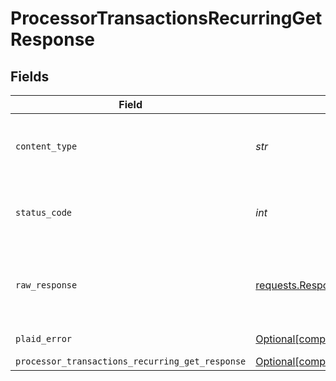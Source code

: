 # ProcessorTransactionsRecurringGetResponse


## Fields

| Field                                                                                                                                  | Type                                                                                                                                   | Required                                                                                                                               | Description                                                                                                                            |
| -------------------------------------------------------------------------------------------------------------------------------------- | -------------------------------------------------------------------------------------------------------------------------------------- | -------------------------------------------------------------------------------------------------------------------------------------- | -------------------------------------------------------------------------------------------------------------------------------------- |
| `content_type`                                                                                                                         | *str*                                                                                                                                  | :heavy_check_mark:                                                                                                                     | HTTP response content type for this operation                                                                                          |
| `status_code`                                                                                                                          | *int*                                                                                                                                  | :heavy_check_mark:                                                                                                                     | HTTP response status code for this operation                                                                                           |
| `raw_response`                                                                                                                         | [requests.Response](https://requests.readthedocs.io/en/latest/api/#requests.Response)                                                  | :heavy_check_mark:                                                                                                                     | Raw HTTP response; suitable for custom response parsing                                                                                |
| `plaid_error`                                                                                                                          | [Optional[components.PlaidError]](../../models/components/plaiderror.md)                                                               | :heavy_minus_sign:                                                                                                                     | Error response                                                                                                                         |
| `processor_transactions_recurring_get_response`                                                                                        | [Optional[components.ProcessorTransactionsRecurringGetResponse]](../../models/components/processortransactionsrecurringgetresponse.md) | :heavy_minus_sign:                                                                                                                     | OK                                                                                                                                     |